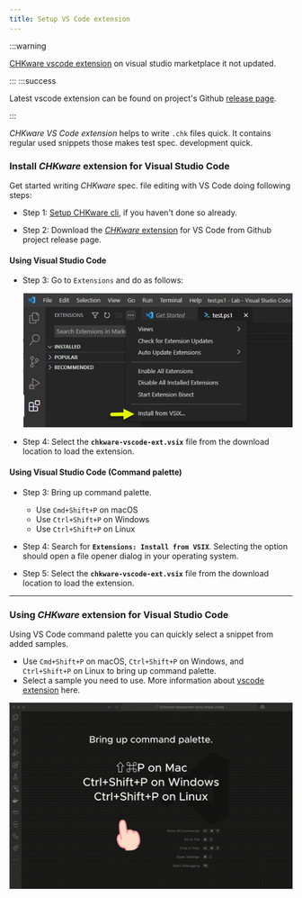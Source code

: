```yaml
---
title: Setup VS Code extension
---
```


:::warning

[CHKware vscode extension](https://marketplace.visualstudio.com/items?itemName=chkware.chkware) on visual studio marketplace it not updated.

:::
:::success

Latest vscode extension can be found on project's Github [release page](https://github.com/chkware/vscode-ext/releases).

:::

*CHKware VS Code extension* helps to write `.chk` files quick. It contains regular used snippets those makes test spec. development quick.

### Install *CHKware* extension for Visual Studio Code

Get started writing *CHKware* spec. file editing with VS Code doing following steps:

- Step 1: [Setup CHKware cli](/docs/setup), if you haven't done so already.

- Step 2: Download the [*CHKware* extension](https://github.com/chkware/vscode-ext/releases) for VS Code from Github project release page.

#### Using Visual Studio Code

- Step 3: Go to `Extensions` and do as follows:

    ![VSCODE Install](../assets/code-visual-ins.png)

- Step 4: Select the **`chkware-vscode-ext.vsix`** file from the download location to load the extension.

#### Using Visual Studio Code (Command palette)

- Step 3: Bring up command palette.

    - Use `Cmd+Shift+P` on macOS
    - Use `Ctrl+Shift+P` on Windows
    - Use `Ctrl+Shift+P` on Linux

- Step 4: Search for **`Extensions: Install from VSIX`**. Selecting the option should open a file opener dialog in your operating system.

- Step 5: Select the **`chkware-vscode-ext.vsix`** file from the download location to load the extension.


---

### Using *CHKware* extension for Visual Studio Code

Using VS Code command palette you can quickly select a snippet from added samples.

- Use `Cmd+Shift+P` on macOS, `Ctrl+Shift+P` on Windows, and `Ctrl+Shift+P` on Linux to bring up command palette.
- Select a sample you need to use. More information about [vscode extension](https://github.com/chkware/vscode-ext/blob/main/README.md) here.

![CHKware visual studio code extension](../assets/preview-01.gif)
